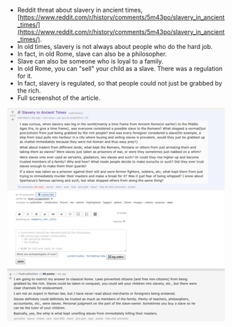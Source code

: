 * Reddit threat about slavery in ancient times, [https://www.reddit.com/r/history/comments/5m43po/slavery_in_ancient_times/](https://www.reddit.com/r/history/comments/5m43po/slavery_in_ancient_times/).
* In old times, slavery is not always about people who do the hard job.
* In fact, in old Rome, slave can also be a philosopher.
* Slave can also be someone who is loyal to a family.
* In old Rome, you can "sell" your child as a slave. There was a regulation for it.
* In fact, slavery is regulated, so that people could not just be grabbed by the rich.
* Full screenshot of the article.

![./20170106-1428-cet-reddit-thread-about-ancient-times-slavery-1.png](./20170106-1428-cet-reddit-thread-about-ancient-times-slavery-1.png)